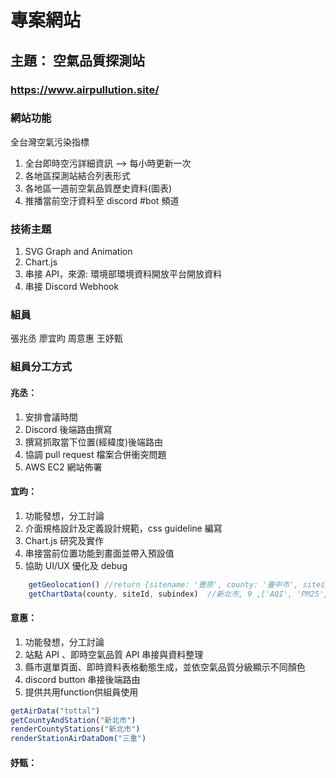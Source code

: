 # 專案網站
## 主題： 空氣品質探測站
### https://www.airpullution.site/

### 網站功能
全台灣空氣污染指標

1. 全台即時空污詳細資訊 --> 每小時更新一次
2. 各地區探測站結合列表形式
3. 各地區一週前空氣品質歷史資料(圖表)
4. 推播當前空汙資料至 discord #bot 頻道

### 技術主題
1. SVG Graph and Animation
2. Chart.js
3. 串接 API，來源: 環境部環境資料開放平台開放資料
4. 串接 Discord Webhook 

### 組員
 張兆丞
 廖宜昀
 周意惠
 王妤甄

### 組員分工方式
#### 兆丞：
1. 安排會議時間
2. Discord 後端路由撰寫
3. 撰寫抓取當下位置(經緯度)後端路由
4. 協調 pull request 檔案合併衝突問題
5. AWS EC2 網站佈署

#### 宜昀：
1. 功能發想，分工討論
2. 介面規格設計及定義設計規範，css guideline 編寫
3. Chart.js 研究及實作
4. 串接當前位置功能到畫面並帶入預設值
5. 協助 UI/UX 優化及 debug
```javascript
    getGeolocation() //return {sitename: '豐原', county: '臺中市', siteid: '28', aqi: '73'}
    getChartData(county, siteId, subindex)  //新北市, 9 ,['AQI', 'PM25', 'NO2']
```

#### 意惠：
1. 功能發想，分工討論
2. 站點 API 、即時空氣品質 API 串接與資料整理
3. 縣市選單頁面、即時資料表格動態生成，並依空氣品質分級顯示不同顏色
4. discord button 串接後端路由
5. 提供共用function供組員使用 
```js
getAirData("tottal")
getCountyAndStation("新北市")
renderCountyStations("新北市")
renderStationAirDataDom("三重")
```
#### 妤甄：
